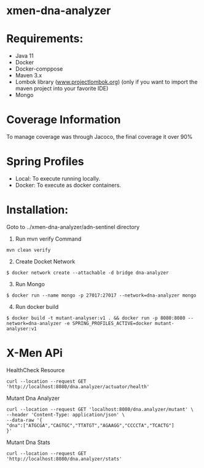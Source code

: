# xmen-dna-analyzer


# Requirements:

- Java 11
- Docker
- Docker-comppose
- Maven 3.x
- Lombok library (www.projectlombok.org) (only if you want to import the maven project into your favorite IDE)
- Mongo

# Coverage Information
  To manage coverage was through Jacoco, the final coverage it over 90%
  
# Spring Profiles
- Local: To execute running locally.
- Docker: To execute as docker containers.

# Installation:

Goto to ../xmen-dna-analyzer/adn-sentinel directory

1. Run mvn verify Command
```
mvn clean verify 
```
2. Create Docket Network
```
$ docker network create --attachable -d bridge dna-analyzer
```
3. Run Mongo
```
$ docker run --name mongo -p 27017:27017 --network=dna-analyzer mongo
```
4. Run docker build

```
$ docker build -t mutant-analyser:v1 . && docker run -p 8080:8080 --network=dna-analyzer -e SPRING_PROFILES_ACTIVE=docker mutant-analyser:v1
```


# X-Men APi 

HealthCheck Resource

```
curl --location --request GET 'http://localhost:8080/dna.analyzer/actuator/health'
```

Mutant Dna Analyzer

```
curl --location --request GET 'localhost:8080/dna.analyzer/mutant' \
--header 'Content-Type: application/json' \
--data-raw '{
"dna":["ATGCGA","CAGTGC","TTATGT","AGAAGG","CCCCTA","TCACTG"]
}'
```

Mutant Dna Stats
```
curl --location --request GET 'http://localhost:8080/dna.analyzer/stats'
```

